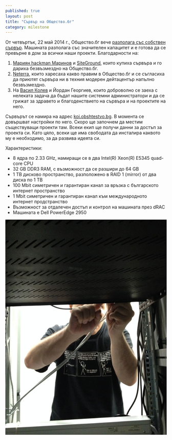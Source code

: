 ```yaml
---
published: true
layout: post
title: "Сървър на Общество.бг"
category: milestone
---
```


От четвъртък, 22 май 2014 г., Общество.бг вече [разполага със собствен сървър](http://koi.obshtestvo.bg/). Машината разполага със значителен капацитет и е готова да се превърне в дом за всички наши проекти. Благодарности на:

1. [Мариян hackman Маринов](http://hydra.azilian.net/blog/) и [SiteGround](http://www.siteground.com/), които купиха сървъра и го дариха безвъзмездно на Общество.бг.
2. [Neterra](http://neterra.net/), които харесаха какво правим в Общество.бг и се съгласиха да приютят сървъра ни в техния модерен дейтацентър напълно безвъзмездно.
3. На [Васил Колев](https://vasil.ludost.net/) и Йордан Георгиев, които доброволно се заеха с нелеката задача да бъдат нашите системни администратори и да се грижат за здравето и благоденствието на сървъра и на проектите на него.

Сървърът се намира на адрес [koi.obshtestvo.bg](http://koi.obshtestvo.bg/). В момента се довършват настройки по него. Скоро ще започнем да местим съществуващи проекти там. Всеки екип ще получи данни за достъп за проекта си. Като цяло, всеки ще има свободата да инсталира каквото му е необходимо, за да развива идеята си.

Характеристики:

- 8 ядра по 2.33 GHz, намиращи се в два Intel(R) Xeon(R) E5345 quad-core CPU
- 32 GB DDR3 RAM, с възможност да се разшири до 64 GB
- 1 TB дисково пространство, разположено в RAID 1 (mirror) от два диска по 1 TB
- 100 Mbit симетричен и гарантиран канал за връзка с българското интернет пространство
- 1 Mbit симетричен и гарантиран канал към международното интернет продстранство
- Възможност за отдалечен достъп и контрол на машината през dRAC
- Машината е Dell PowerEdge 2950

![Neterra server installation](/media/neterra-datacenter-server-installation.jpg)